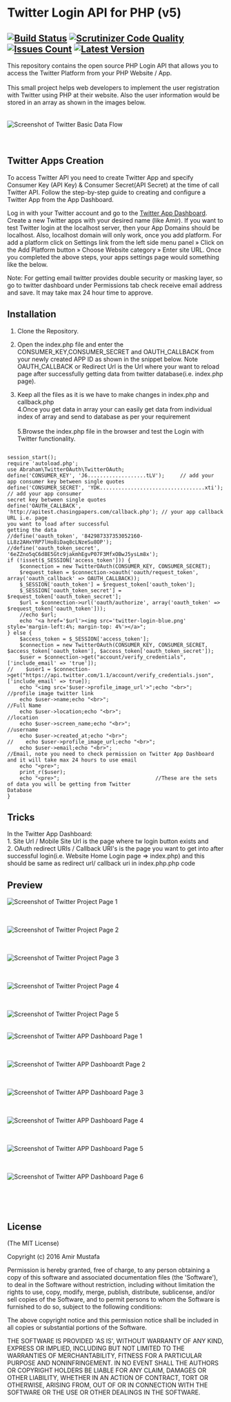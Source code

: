 # Twitter Login API for PHP (v5)
[![Build Status](https://img.shields.io/travis/abraham/twitteroauth.svg)](https://travis-ci.org/abraham/twitteroauth) [![Scrutinizer Code Quality](https://scrutinizer-ci.com/g/abraham/twitteroauth/badges/quality-score.png?b=master)](https://scrutinizer-ci.com/g/abraham/twitteroauth/?branch=master) [![Issues Count](https://img.shields.io/github/issues/abraham/twitteroauth.svg)](https://github.com/abraham/twitteroauth/issues) [![Latest Version](https://img.shields.io/packagist/v/abraham/twitteroauth.svg)](https://packagist.org/packages/abraham/twitteroauth)
------------

This repository contains the open source PHP Login API that allows you to access the Twitter Platform from your PHP Website / App.<br><br>
This small project helps web developers to implement the user registration with Twitter using PHP at their website. Also the user information would be stored in an array as shown in the images below.
<br/><br/><br/>
![Screenshot of Twitter Basic Data Flow](https://cloud.githubusercontent.com/assets/15896579/24586137/a83241d6-17b7-11e7-9604-f78c1f042ad0.JPG?raw=true "Screenshot of Twitter Basic Data Flow")
<br/><br/><br/>



## Twitter Apps Creation

To access Twitter API you need to create Twitter App and specify Consumer Key (API Key) & Consumer Secret(API Secret) at the time of call Twitter API. Follow the step-by-step guide to creating and configure a Twitter App from the App Dashboard.

Log in with your Twitter account and go to the [Twitter App Dashboard](https://apps.twitter.com/app/new).
Create a new Twitter apps with your desired name (like Amir).
If you want to test Twitter login at the localhost server, then your App Domains should be localhost. Also, localhost domain will only work, once you add platform. For add a platform click on Settings link from the left side menu panel » Click on the Add Platform button » Choose Website category » Enter site URL.
Once you completed the above steps, your apps settings page would something like the below.<br>

Note: For getting email twitter provides double security or masking layer, so go to twitter dashboard under Permissions tab check receive email address and save. It may take max 24 hour time to approve.  



## Installation

1. Clone the Repository.<br>
2. Open the index.php file and enter the CONSUMER_KEY,CONSUMER_SECRET and OAUTH_CALLBACK from your newly created APP ID as shown in the snippet below. Note OAUTH_CALLBACK or Redirect Url is the Url where your want to reload page after successfully getting data from twitter database(i.e. index.php page).<br>

3. Keep all the files as it is we have to make changes in index.php and callback.php<br>
4.Once you get data in array your can easily get data from individual index of array and send to database as per your requirement<br><br>
5.Browse the index.php file in the browser and test the Login with Twitter functionality.<br>

```<?php

session_start();
require 'autoload.php';
use Abraham\TwitterOAuth\TwitterOAuth;
define('CONSUMER_KEY', 'J6...................tLV'); 	// add your app consumer key between single quotes
define('CONSUMER_SECRET', 'YDK..................................xti'); // add your app consumer 																			secret key between single quotes
define('OAUTH_CALLBACK', 'http://apitest.chasingpapers.com/callback.php'); // your app callback URL i.e. page 																			you want to load after successful 																			  getting the data
//define('oauth_token', '842987337353052160-LL8z2AHxYRP7lHo8iDaq8cLNzeSu8OP');
//define('oauth_token_secret', '6eZZno5qC6d8E5Gtc9jakmhEgvP07F3MfxOBwJ5ysLm8x');
if (!isset($_SESSION['access_token'])) {
	$connection = new TwitterOAuth(CONSUMER_KEY, CONSUMER_SECRET);
	$request_token = $connection->oauth('oauth/request_token', array('oauth_callback' => OAUTH_CALLBACK));
	$_SESSION['oauth_token'] = $request_token['oauth_token'];
	$_SESSION['oauth_token_secret'] = $request_token['oauth_token_secret'];
	$url = $connection->url('oauth/authorize', array('oauth_token' => $request_token['oauth_token']));
	//echo $url;
	echo "<a href='$url'><img src='twitter-login-blue.png' style='margin-left:4%; margin-top: 4%'></a>";
} else {
	$access_token = $_SESSION['access_token'];
	$connection = new TwitterOAuth(CONSUMER_KEY, CONSUMER_SECRET, $access_token['oauth_token'], $access_token['oauth_token_secret']);
	$user = $connection->get("account/verify_credentials", ['include_email' => 'true']);
//    $user1 = $connection->get("https://api.twitter.com/1.1/account/verify_credentials.json", ['include_email' => true]);
    echo "<img src='$user->profile_image_url'>";echo "<br>";		//profile image twitter link
    echo $user->name;echo "<br>";									//Full Name
    echo $user->location;echo "<br>";								//location
    echo $user->screen_name;echo "<br>";							//username
    echo $user->created_at;echo "<br>";
//    echo $user->profile_image_url;echo "<br>";
    echo $user->email;echo "<br>";									//Email, note you need to check permission on Twitter App Dashboard and it will take max 24 hours to use email 
    echo "<pre>";
    print_r($user);
    echo "<pre>";								//These are the sets of data you will be getting from Twitter 												Database 
}
```

## Tricks
In the Twitter App Dashboard: <br>1. Site Url / Mobile Site Url is the page where tw login button exists and <br/>2. OAuth redirect URIs / Callback URI's is the page you want to get into after successful login(i.e. Website Home Login page => index.php) and this should be same as redirect url/ callback uri in index.php.php code

## Preview

![Screenshot of Twitter Project Page 1](https://cloud.githubusercontent.com/assets/15896579/24586138/ab48b760-17b7-11e7-97ff-223b308a879a.png?raw=true "Screenshot of Twitter Project Page 1")
<br/><br/><br/>

![Screenshot of Twitter Project Page 2](https://cloud.githubusercontent.com/assets/15896579/24586140/b0c59c3a-17b7-11e7-84bf-cbb16c300d30.png?raw=true "Screenshot of Twitter Project Page 2")
<br/><br/><br/>

![Screenshot of Twitter Project Page 3](https://cloud.githubusercontent.com/assets/15896579/24586141/b4077bfc-17b7-11e7-885e-5502706c99e7.png?raw=true "Screenshot of Twitter Project Page 3")
<br/><br/><br/>

![Screenshot of Twitter Project Page 4](https://cloud.githubusercontent.com/assets/15896579/24586142/b6c1e3a0-17b7-11e7-85a0-613ef606fb24.png?raw=true "Screenshot of Twitter Project Page 4")
<br/><br/><br/>

![Screenshot of Twitter Project Page 5](https://cloud.githubusercontent.com/assets/15896579/24586143/b9445586-17b7-11e7-931f-b363888b5a79.png?raw=true "Screenshot of Twitter Project Page 5")
<br/><br/><br/>
![Screenshot of Twitter APP Dashboard Page 1](https://cloud.githubusercontent.com/assets/15896579/24586147/be95cf42-17b7-11e7-8c3b-2fb4481226f5.png?raw=true "Screenshot of Twitter APP Dashboard Page 1")
<br/><br/><br/>

![Screenshot of Twitter APP Dashboardt Page 2](https://cloud.githubusercontent.com/assets/15896579/24586150/c1cf3b58-17b7-11e7-868c-ccf1777bce71.png?raw=true "Screenshot of Twitter APP Dashboard Page 2")
<br/><br/><br/>

![Screenshot of Twitter APP Dashboard Page 3](https://cloud.githubusercontent.com/assets/15896579/24586152/c5110044-17b7-11e7-8645-7cf58341668c.png?raw=true "Screenshot of Twitter APP Dashboard Page 3")
<br/><br/><br/>

![Screenshot of Twitter APP Dashboard Page 4](https://cloud.githubusercontent.com/assets/15896579/24586154/c9084298-17b7-11e7-8026-bb802b5cc910.png?raw=true "Screenshot of Twitter APP Dashboard Page 4")
<br/><br/><br/>

![Screenshot of Twitter APP Dashboard Page 5](https://cloud.githubusercontent.com/assets/15896579/24586155/cd8233c4-17b7-11e7-9b2c-7670b2fb12b5.png?raw=true "Screenshot of Twitter APP Dashboard Page 5")
<br/><br/><br/>

![Screenshot of Twitter APP Dashboard Page 6](https://cloud.githubusercontent.com/assets/15896579/24586158/d132385c-17b7-11e7-8335-e941c91eebc8.png?raw=true "Screenshot of Twitter APP Dashboard Page 6")




<br/><br/><br/>



## License

(The MIT License)

Copyright (c) 2016 Amir Mustafa

Permission is hereby granted, free of charge, to any person obtaining
a copy of this software and associated documentation files (the
'Software'), to deal in the Software without restriction, including
without limitation the rights to use, copy, modify, merge, publish,
distribute, sublicense, and/or sell copies of the Software, and to
permit persons to whom the Software is furnished to do so, subject to
the following conditions:

The above copyright notice and this permission notice shall be
included in all copies or substantial portions of the Software.

THE SOFTWARE IS PROVIDED 'AS IS', WITHOUT WARRANTY OF ANY KIND,
EXPRESS OR IMPLIED, INCLUDING BUT NOT LIMITED TO THE WARRANTIES OF
MERCHANTABILITY, FITNESS FOR A PARTICULAR PURPOSE AND NONINFRINGEMENT.
IN NO EVENT SHALL THE AUTHORS OR COPYRIGHT HOLDERS BE LIABLE FOR ANY
CLAIM, DAMAGES OR OTHER LIABILITY, WHETHER IN AN ACTION OF CONTRACT,
TORT OR OTHERWISE, ARISING FROM, OUT OF OR IN CONNECTION WITH THE
SOFTWARE OR THE USE OR OTHER DEALINGS IN THE SOFTWARE.






